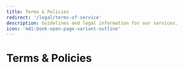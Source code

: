 ```yaml
---
title: Terms & Policies
redirect: '/legal/terms-of-service'
description: Guidelines and legal information for our services.
icon: 'mdi:book-open-page-variant-outline'
---
```

# Terms & Policies
